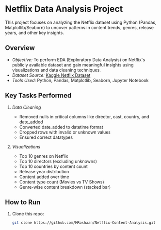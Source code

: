 # Netflix Data Analysis Project

This project focuses on analyzing the Netflix dataset using Python (Pandas, Matplotlib/Seaborn) to uncover patterns in content trends, genres, release years, and other key insights.

## Overview

- *Objective:* To perform EDA (Exploratory Data Analysis) on Netflix's publicly available dataset and gain meaningful insights using visualizations and data cleaning techniques.
- *Dataset Source:* [Kaggle Netflix Dataset](https://www.kaggle.com/datasets/shivamb/netflix-shows)  
- *Tools Used:* Python, Pandas, Matplotlib, Seaborn, Jupyter Notebook

## Key Tasks Performed

1. *Data Cleaning*
   - Removed nulls in critical columns like director, cast, country, and date_added
   - Converted date_added to datetime format
   - Dropped rows with invalid or unknown values
   - Ensured correct datatypes

2. *Visualizations*
   - Top 10 genres on Netflix
   - Top 10 directors (excluding unknowns)
   - Top 10 countries by content count
   - Release year distribution
   - Content added over time
   - Content type count (Movies vs TV Shows)
   - Genre-wise content breakdown (stacked bar)

## How to Run

1. Clone this repo:
   ```bash
   git clone https://github.com/MRoshaan/Netflix-Content-Analysis.git
